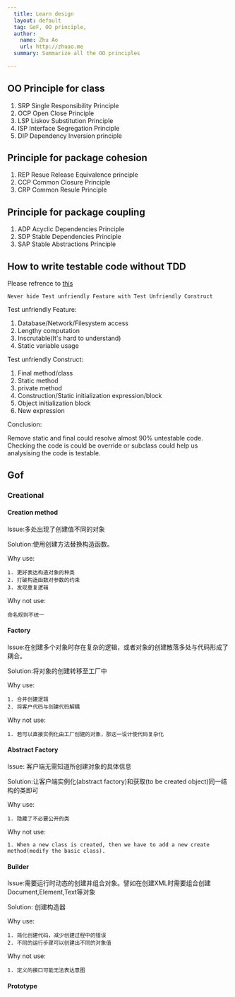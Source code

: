 ```yaml
---
  title: Learn design
  layout: default
  tag: GoF, OO principle,
  author: 
    name: Zhu Ao
    url: http://zhuao.me
  summary: Summarize all the OO principles
    
---
```


## OO Principle for class
1. SRP Single Responsibility Principle
2. OCP Open Close Principle
3. LSP Liskov Substitution Principle
4. ISP Interface Segregation Principle
5. DIP Dependency Inversion principle 

## Principle for package cohesion
1. REP Resue Release Equivalence principle
2. CCP Common Closure Principle
3. CRP Common Resule Principle

## Principle for package coupling
1. ADP Acyclic Dependencies Principle
2. SDP Stable Dependencies Principle
3. SAP Stable Abstractions Principle

## How to write testable code without TDD
 Please refrence to [this](http://www.objectmentor.com/resources/articles/TestableJava.pdf)

	Never hide Test unfriendly Feature with Test Unfriendly Construct

Test unfriendly Feature:

1. Database/Network/Filesystem access
2. Lengthy computation
2. Inscrutable(It's hard to understand)
1. Static variable usage

Test unfriendly Construct:

1. Final method/class
2. Static method
3. private method
4. Construction/Static initialization expression/block
6. Object initialization block
7. New expression

Conclusion:

Remove static and final could resolve almost 90% untestable code. Checking the code is could be override or subclass could help us analysising the code is testable.

## Gof
### Creational
#### Creation method
Issue:多处出现了创建值不同的对象

Solution:使用创建方法替换构造函数。

Why use:

	1. 更好表达构造对象的种类
	2. 打破构造函数对参数的约束
	3. 发现重复逻辑

Why not use:

	命名规则不统一


#### Factory
Issue:在创建多个对象时存在复杂的逻辑，或者对象的创建散落多处与代码形成了耦合。

Solution:将对象的创建转移至工厂中

Why use:

	1. 合并创建逻辑	
	2. 将客户代码与创建代码解耦

Why not use:

	1. 若可以直接实例化由工厂创建的对象，那这一设计使代码复杂化
	
#### Abstract Factory
Issue: 客户端无需知道所创建对象的具体信息

Solution:让客户端实例化(abstract factory)和获取(to be created object)同一结构的类即可

Why use:
	
	1. 隐藏了不必要公开的类
Why not use:
	
	1. When a new class is created, then we have to add a new create method(modify the basic class).

#### Builder
Issue:需要运行时动态的创建并组合对象。譬如在创建XML时需要组合创建Document,Element,Text等对象

Solution: 创建构造器

Why use:
	
	1. 简化创建代码，减少创建过程中的错误
	2. 不同的运行步骤可以创建出不同的对象值

Why not use:
	
	1. 定义的接口可能无法表达意图

#### Prototype